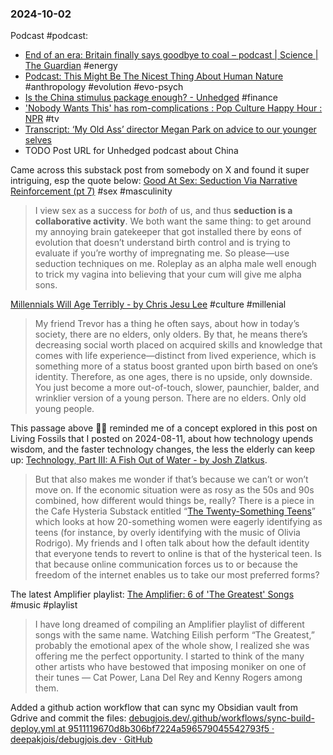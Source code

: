 ### 2024-10-02
Podcast #podcast:
- [End of an era: Britain finally says goodbye to coal – podcast | Science | The Guardian](https://www.theguardian.com/science/audio/2024/sep/30/end-of-an-era-britain-finally-says-goodbye-to-coal-podcast) #energy 
- [Podcast: This Might Be The Nicest Thing About Human Nature](https://onhumans.substack.com/p/podcast-this-might-be-the-nicest) #anthropology #evolution #evo-psych 
- [Is the China stimulus package enough? - Unhedged](https://www.listennotes.com/podcasts/unhedged/is-the-china-stimulus-j9vZo5-70JK/) #finance 
- ['Nobody Wants This' has rom-complications : Pop Culture Happy Hour : NPR](https://www.npr.org/2026/01/01/1198005278/nobody-wants-this-has-rom-complications) #tv 
- [Transcript: ‘My Old Ass’ director Megan Park on advice to our younger selves](https://www.ft.com/content/e66a21de-1723-4290-81e9-777a0d488429)
- TODO Post URL for Unhedged podcast about China

Came across this substack post from somebody on X and found it super intriguing, esp the quote below: [Good At Sex: Seduction Via Narrative Reinforcement (pt 7)](https://aella.substack.com/p/good-at-sex-seduction-via-narrative) #sex #masculinity 

> I view sex as a success for _both_ of us, and thus **seduction is a collaborative activity**. We both want the same thing: to get around my annoying brain gatekeeper that got installed there by eons of evolution that doesn’t understand birth control and is trying to evaluate if you’re worthy of impregnating me. So please—use seduction techniques on me. Roleplay as an alpha male well enough to trick my vagina into believing that your cum will give me alpha sons.

[Millennials Will Age Terribly - by Chris Jesu Lee](https://salieriredemption.substack.com/p/millennials-will-age-terribly) #culture #millenial

> My friend Trevor has a thing he often says, about how in today’s society, there are no elders, only olders. By that, he means there’s decreasing social worth placed on acquired skills and knowledge that comes with life experience—distinct from lived experience, which is something more of a status boost granted upon birth based on one’s identity. Therefore, as one ages, there is no upside, only downside. You just become a more out-of-touch, slower, paunchier, balder, and wrinklier version of a young person. There are no elders. Only old young people.

This passage above ☝🏽 reminded me of a concept explored in this post on Living Fossils that I posted on 2024-08-11, about how technology upends wisdom, and the faster technology changes, the less the elderly can keep up: [Technology, Part III: A Fish Out of Water - by Josh Zlatkus](https://thelivingfossils.substack.com/p/technology-part-iii-a-fish-out-of). 

> But that also makes me wonder if that’s because we can’t or won’t move on. If the economic situation were as rosy as the 50s and 90s combined, how different would things be, really? There is a piece in the Cafe Hysteria Substack entitled “[The Twenty-Something Teens](https://madisonhuizinga.substack.com/p/the-twenty-something-teens)” which looks at how 20-something women were eagerly identifying as teens (for instance, by overly identifying with the music of Olivia Rodrigo). My friends and I often talk about how the default identity that everyone tends to revert to online is that of the hysterical teen. Is that because online communication forces us to or because the freedom of the internet enables us to take our most preferred forms?


The latest Amplifier playlist: [The Amplifier: 6 of 'The Greatest' Songs](https://music.youtube.com/playlist?list=PLu_RmAJBNiIKML4tfwwB7g8ll70gA61uJ&si=6q1w4VptIvoDfs_1) #music #playlist 

> I have long dreamed of compiling an Amplifier playlist of different songs with the same name. Watching Eilish perform “The Greatest,” probably the emotional apex of the whole show, I realized she was offering me the perfect opportunity. I started to think of the many other artists who have bestowed that imposing moniker on one of their tunes — Cat Power, Lana Del Rey and Kenny Rogers among them.

Added a github action workflow that can sync my Obsidian vault from Gdrive and commit the files: [debugjois.dev/.github/workflows/sync-build-deploy.yml at 9511119670d8b306bf7224a596579045542793f5 · deepakjois/debugjois.dev · GitHub](https://github.com/deepakjois/debugjois.dev/blob/9511119670d8b306bf7224a596579045542793f5/.github/workflows/sync-build-deploy.yml)